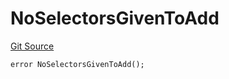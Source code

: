 # NoSelectorsGivenToAdd
[Git Source](https://github.com/thrackle-io/aquifi-rules-v1/blob/35ec513a185f22e7ba035815b9ced8c0ef1497a9/src/protocol/economic/ruleProcessor/RuleProcessorDiamondLib.sol)


```solidity
error NoSelectorsGivenToAdd();
```

